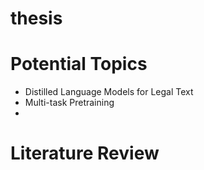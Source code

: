 # thesis

# Potential Topics 

- Distilled Language Models for Legal Text 
- Multi-task Pretraining 
- 

# Literature Review 
 



